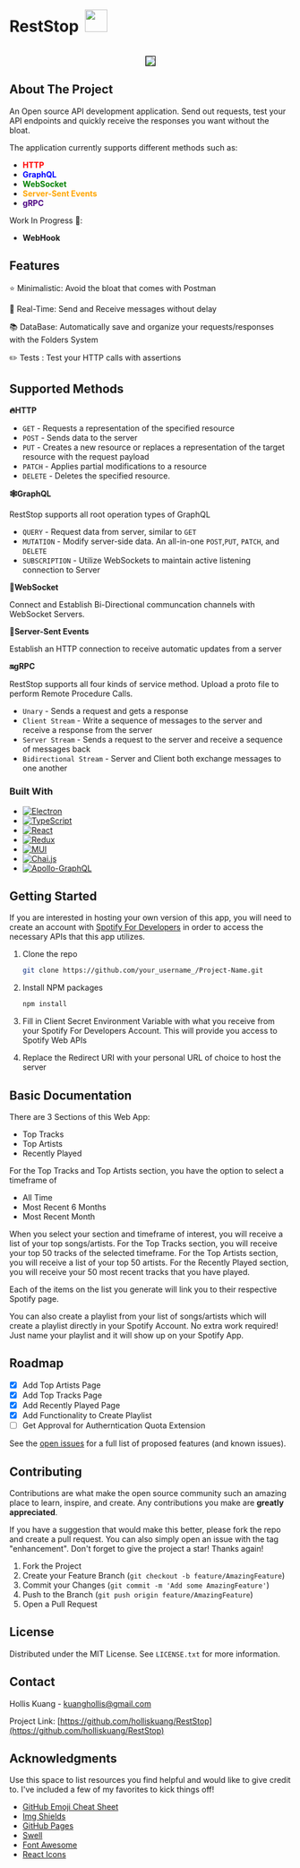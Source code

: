 # RestStop <img src='https://res.cloudinary.com/dd97ovnmi/image/upload/v1677132021/sleep_tryccy.png' width=40px height=40px style="margin-left:5px"> 

<!-- PROJECT LOGO -->
<br />
<div align="center">
    <img style='border:1px solid black' src="https://res.cloudinary.com/dd97ovnmi/image/upload/v1677133721/electron_nTCA3KEQ5s_podo5y.gif" >
 
</div>





<!-- ABOUT THE PROJECT -->
## About The Project

<p>An Open source API development application. Send out requests, test your API endpoints and quickly receive the responses you want without the bloat. </p>
<p>
The application currently supports different methods such as: </p>
<ul>
  <li><strong style="color:red ">HTTP</strong></li>
  <li><strong style="color:blue ">GraphQL</strong></li>
  <li><strong style="color:green ">WebSocket</strong></li>
  <li><strong style="color:orange ">Server-Sent Events</strong></li>
  <li><strong style="color:indigo ">gRPC</strong></li>
</ul>

Work In Progress 🚧: 
<ul><li><strong>WebHook</strong></li></ul>

## Features

⭐ Minimalistic: Avoid the bloat that comes with Postman

💨 Real-Time: Send and Receive messages without delay

📚 DataBase: Automatically save and organize your requests/responses with the Folders System

✏️ Tests : Test your HTTP calls with assertions

## Supported Methods

**🔥HTTP**


- `GET` - Requests a representation of the specified resource
- `POST` - Sends data to the server
- `PUT` -  Creates a new resource or replaces a representation of the target resource with the request payload
- `PATCH` - Applies partial modifications to a resource
- `DELETE` - Deletes the specified resource.

**🕸️GraphQL**

RestStop supports all root operation types of GraphQL

- `QUERY` - Request data from server, similar to `GET`
- `MUTATION` - Modify server-side data. An all-in-one `POST`,`PUT`, `PATCH`, and `DELETE` 
- `SUBSCRIPTION` - Utilize WebSockets to maintain active listening connection to Server

**🔌WebSocket**

Connect and Establish Bi-Directional communcation channels with WebSocket Servers.

**📩Server-Sent Events**

Establish an HTTP connection to receive automatic updates from a server

**🔛gRPC**

RestStop supports all four kinds of service method. Upload a proto file to perform Remote Procedure Calls.
- `Unary` - Sends a request and gets a response
- `Client Stream` - Write a sequence of messages to the server and receive a response from the server
- `Server Stream` - Sends a request to the server and receive a sequence of messages back
- `Bidirectional Stream` - Server and Client both exchange messages to one another 





### Built With

* [![Electron][Electron.js]][Electron-url]
* [![TypeScript][TypeScript.js]][TypeScript-url]
* [![React][React.js]][React-url]
* [![Redux][Redux]][Redux-url]
* [![MUI][MUI]][MUI-url]
* [![Chai.js][Chai.js]][Chai-url]
* [![Apollo-GraphQL][Apollo-GraphQL]][Apollo-GraphQL-url]





<!-- GETTING STARTED -->
## Getting Started



If you are interested in hosting your own version of this app, you will need to create an account with [Spotify For Developers](https://developer.spotify.com/) in order to access the necessary APIs that this app utilizes.


1. Clone the repo
   ```sh
   git clone https://github.com/your_username_/Project-Name.git
   ```
2. Install NPM packages
   ```sh
   npm install
   ```
3. Fill in Client Secret Environment Variable with what you receive from your Spotify For Developers Account. This will provide you access to Spotify Web APIs

4. Replace the Redirect URI with your personal URL of choice to host the server




<!-- USAGE EXAMPLES -->
## Basic Documentation

There are 3 Sections of this Web App:
<ul><li>Top Tracks</li> <li>Top Artists</li> <li>Recently Played </li> </ul>

<p>For the Top Tracks and Top Artists section, you have the option to select a timeframe of 
<ul><li>All Time</li> <li>Most Recent 6 Months</li> <li>Most Recent Month</li> </ul></p>

<p>When you select your section and timeframe of interest, you will receive a list of your top songs/artists. For the Top Tracks section, you will receive your top 50 tracks of the selected timeframe. For the Top Artists section, you will receive a list of your top 50 artists. For the Recently Played section, you will receive your 50 most recent tracks that you have played.</p>

<p>Each of the items on the list you generate will link you to their respective Spotify page.</p>

<p> You can also create a playlist from your list of songs/artists which will create a playlist directly in your Spotify Account. No extra work required! Just name your playlist and it will show up on your Spotify App.</p>



<!-- ROADMAP -->
## Roadmap

- [x] Add Top Artists Page
- [x] Add Top Tracks Page
- [x] Add Recently Played Page
- [x] Add Functionality to Create Playlist
- [ ] Get Approval for Autherntication Quota Extension

See the [open issues](https://github.com/othneildrew/Best-README-Template/issues) for a full list of proposed features (and known issues).




<!-- CONTRIBUTING -->
## Contributing

Contributions are what make the open source community such an amazing place to learn, inspire, and create. Any contributions you make are **greatly appreciated**.

If you have a suggestion that would make this better, please fork the repo and create a pull request. You can also simply open an issue with the tag "enhancement".
Don't forget to give the project a star! Thanks again!

1. Fork the Project
2. Create your Feature Branch (`git checkout -b feature/AmazingFeature`)
3. Commit your Changes (`git commit -m 'Add some AmazingFeature'`)
4. Push to the Branch (`git push origin feature/AmazingFeature`)
5. Open a Pull Request




<!-- LICENSE -->
## License

Distributed under the MIT License. See `LICENSE.txt` for more information.


<!-- CONTACT -->
## Contact

Hollis Kuang - kuanghollis@gmail.com

Project Link: [https://github.com/holliskuang/RestStop](https://github.com/holliskuang/RestStop)




<!-- ACKNOWLEDGMENTS -->
## Acknowledgments

Use this space to list resources you find helpful and would like to give credit to. I've included a few of my favorites to kick things off!

* [GitHub Emoji Cheat Sheet](https://www.webpagefx.com/tools/emoji-cheat-sheet)
* [Img Shields](https://shields.io)
* [GitHub Pages](https://pages.github.com)
* [Swell](https://github.com/open-source-labs/Swell)
* [Font Awesome](https://fontawesome.com)
* [React Icons](https://react-icons.github.io/react-icons/search)




<!-- MARKDOWN LINKS & IMAGES -->
<!-- https://www.markdownguide.org/basic-syntax/#reference-style-links -->

[license-shield]: https://img.shields.io/github/license/othneildrew/Best-README-Template.svg?style=for-the-badge
[license-url]: https://github.com/othneildrew/Best-README-Template/blob/master/LICENSE.txt
[linkedin-shield]: https://img.shields.io/badge/-LinkedIn-black.svg?style=for-the-badge&logo=linkedin&colorB=555
[linkedin-url]: https://linkedin.com/in/othneildrew

[Next.js]: https://img.shields.io/badge/next.js-000000?style=for-the-badge&logo=nextdotjs&logoColor=white
[Next-url]: https://nextjs.org/
[React.js]: https://img.shields.io/badge/React-20232A?style=for-the-badge&logo=react&logoColor=61DAFB
[React-url]: https://reactjs.org/
[MUI]: https://img.shields.io/badge/Material--UI-0081CB?style=for-the-badge&logo=material-ui&logoColor=white
[MUI-url]: https://mui.com/
[TypeScript.js]: https://img.shields.io/badge/TypeScript-007ACC?style=for-the-badge&logo=typescript&logoColor=white
[TypeScript-url]: https://www.typescriptlang.org/
[Electron.js]: https://img.shields.io/badge/Electron-191970?style=for-the-badge&logo=Electron&logoColor=white
[Electron-url]: https://www.electronjs.org/
[Redux]: https://img.shields.io/badge/redux-%23593d88.svg?style=for-the-badge&logo=redux&logoColor=white
[Redux-url]: https://redux.js.org/
[Apollo-GraphQL]: https://img.shields.io/badge/-ApolloGraphQL-311C87?style=for-the-badge&logo=apollo-graphql
[Apollo-GraphQL-url]: https://www.apollographql.com/
[Chai.js]: https://img.shields.io/static/v1?style=for-the-badge&message=Chai&color=A30701&logo=Chai&logoColor=FFFFFF&label=
[Chai-url]: https://www.chaijs.com/
